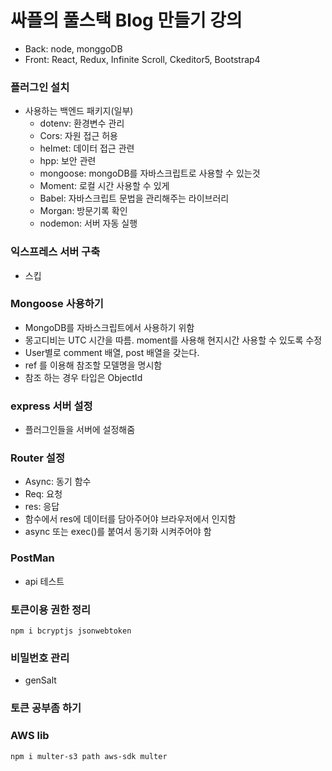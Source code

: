# 싸플의 풀스택 Blog 만들기 강의



* Back: node, monggoDB
* Front: React, Redux, Infinite Scroll, Ckeditor5, Bootstrap4



### 플러그인 설치

* 사용하는 백엔드 패키지(일부)
  * dotenv: 환경변수 관리
  * Cors: 자원 접근 허용
  * helmet: 데이터 접근 관련 
  * hpp: 보안 관련 
  * mongoose: mongoDB를 자바스크립트로 사용할 수 있는것
  * Moment: 로컬 시간 사용할 수 있게
  * Babel:  자바스크립트 문법을 관리해주는 라이브러리
  * Morgan: 방문기록 확인
  * nodemon: 서버 자동 실행

### 익스프레스 서버 구축

* 스킵

### Mongoose 사용하기

* MongoDB를 자바스크립트에서 사용하기 위함
* 몽고디비는 UTC 시간을 따름. moment를 사용해 현지시간 사용할 수 있도록 수정
* User별로 comment 배열, post 배열을 갖는다.
* ref 를 이용해 참조할 모델명을 명시함
* 참조 하는 경우 타입은 ObjectId

### express 서버 설정

* 플러그인들을 서버에 설정해줌

### Router 설정

* Async: 동기 함수
* Req: 요청
* res: 응답
* 함수에서 res에 데이터를 담아주어야 브라우저에서 인지함
* async 또는 exec()를 붙여서 동기화 시켜주어야 함

### PostMan

* api 테스트

### 토큰이용 권한 정리

```
npm i bcryptjs jsonwebtoken
```



### 비밀번호 관리

* genSalt

### 토큰 공부좀 하기

### AWS lib

```
npm i multer-s3 path aws-sdk multer
```

